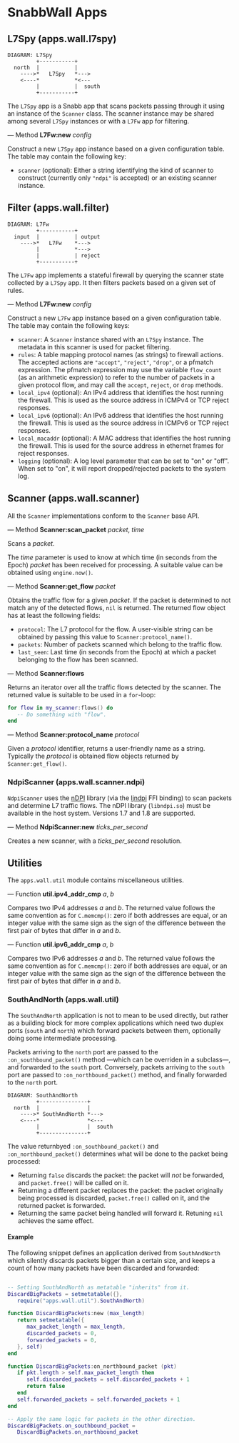 SnabbWall Apps
==============

L7Spy (apps.wall.l7spy)
-----------------------

    DIAGRAM: L7Spy
             +-----------+
      north  |           |
        ---->*   L7Spy   *--->
        <----*           *<---
             |           |  south
             +-----------+

The `L7Spy` app is a Snabb app that scans packets passing through it using
an instance of the `Scanner` class. The scanner instance may be shared among
several `L7Spy` instances or with a `L7Fw` app for filtering.

— Method **L7Fw:new** *config*

Construct a new `L7Spy` app instance based on a given configuration table.
The table may contain the following key:

* `scanner` (optional): Either a string identifying the kind of scanner to
  construct (currently only `"ndpi"` is accepted) or an existing scanner
  instance.


Filter (apps.wall.filter)
-------------------------

    DIAGRAM: L7Fw
             +-----------+
      input  |           | output
        ---->*   L7Fw    *--->
             |           *--->
             |           | reject
             +-----------+

The `L7Fw` app implements a stateful firewall by querying the scanner
state collected by a `L7Spy` app. It then filters packets based on a
given set of rules.

— Method **L7Fw:new** *config*

Construct a new `L7Fw` app instance based on a given configuration table.
The table may contain the following keys:

* `scanner`: A `Scanner` instance shared with an `L7Spy` instance. The metadata
  in this scanner is used for packet filtering.
* `rules`: A table mapping protocol names (as strings) to firewall actions.
  The accepted actions are `"accept"`, `"reject"`, `"drop"`, or a pfmatch
  expression. The pfmatch expression may use the variable `flow_count`
  (as an arithmetic expression) to refer to the number of packets in a
  given protocol flow, and may call the `accept`, `reject`, or `drop` methods.
* `local_ipv4` (optional): An IPv4 address that identifies the host running
  the firewall. This is used as the source address in ICMPv4 or TCP reject
  responses.
* `local_ipv6` (optional): An IPv6 address that identifies the host running
  the firewall. This is used as the source address in ICMPv6 or TCP reject
  responses.
* `local_macaddr` (optional): A MAC address that identifies the host running
  the firewall. This is used for the source address in ethernet frames for
  reject responses.
* `logging` (optional): A log level parameter that can be set to "on" or
  "off". When set to "on", it will report dropped/rejected packets to the
  system log.


Scanner (apps.wall.scanner)
---------------------------

All the `Scanner` implementations conform to the `Scanner` base API.

— Method **Scanner:scan_packet** *packet*, *time*

Scans a *packet*.

The *time* parameter is used to know at which time (in seconds from the Epoch)
*packet* has been received for processing. A suitable value can be obtained
using `engine.now()`.

— Method **Scanner:get_flow** *packet*

Obtains the traffic flow for a given *packet*. If the packet is determined to
not match any of the detected flows, `nil` is returned. The returned flow
object has at least the following fields:

* `protocol`: The L7 protocol for the flow. A user-visible string can be
  obtained by passing this value to `Scanner:protocol_name()`.
* `packets`: Number of packets scanned which belong to the traffic flow.
* `last_seen`: Last time (in seconds from the Epoch) at which a packet
  belonging to the flow has been scanned.

— Method **Scanner:flows**

Returns an iterator over all the traffic flows detected by the scanner. The
returned value is suitable to be used in a `for`-loop:

```lua
for flow in my_scanner:flows() do
   -- Do something with "flow".
end
```

— Method **Scanner:protocol_name** *protocol*

Given a *protocol* identifier, returns a user-friendly name as a string.
Typically the *protocol* is obtained flow objects returned by
`Scanner:get_flow()`.


### NdpiScanner (apps.wall.scanner.ndpi)

`NdpiScanner` uses the
[nDPI](http://www.ntop.org/products/deep-packet-inspection/ndpi/) library (via
the [ljndpi](https://github.com/aperezdc/ljndpi) FFI binding) to scan packets
and determine L7 traffic flows. The nDPI library (`libndpi.so`) must be
available in the host system. Versions 1.7 and 1.8 are supported.

— Method **NdpiScanner:new** *ticks_per_second*

Creates a new scanner, with a *ticks_per_second* resolution.


Utilities
---------

The `apps.wall.util` module contains miscellaneous utilities.

— Function **util.ipv4_addr_cmp** *a*, *b*

Compares two IPv4 addresses *a* and *b*. The returned value follows the same
convention as for `C.memcmp()`: zero if both addresses are equal, or an
integer value with the same sign as the sign of the difference between
the first pair of bytes that differ in *a* and *b*.

— Function **util.ipv6_addr_cmp** *a*, *b*

Compares two IPv6 addresses *a* and *b*. The returned value follows the same
convention as for `C.memcmp()`: zero if both addresses are equal, or an
integer value with the same sign as the sign of the difference between
the first pair of bytes that differ in *a* and *b*.

### SouthAndNorth (apps.wall.util)

The `SouthAndNorth` application is not to mean to be used directly, but rather
as a building block for more complex applications which need two duplex ports
(`south` and `north`) which forward packets between them, optionally doing
some intermediate processing.

Packets arriving to the `north` port are passed to the
`:on_southbound_packet()` method —which can be overriden in a subclass—, and
forwarded to the `south` port. Conversely, packets arriving to the `south`
port are passed to `:on_northbound_packet()` method, and finally forwarded to
the `north` port.

    DIAGRAM: SouthAndNorth
             +---------------+
      north  |               |
        ---->* SouthAndNorth *--->
        <----*               *<---
             |               |  south
             +---------------+

The value returnbyed `:on_southbound_packet()` and `:on_northbound_packet()`
determines what will be done to the packet being processed:

* Returning `false` discards the packet: the packet will *not* be forwarded,
  and `packet.free()` will be called on it.
* Returning a different packet replaces the packet: the packet originally
  being processed is discarded, `packet.free()` called on it, and the returned
  packet is forwarded.
* Returning the same packet being handled will forward it. Retuning `nil`
  achieves the same effect.

#### Example

The following snippet defines an application derived from `SouthAndNorth`
which silently discards packets bigger than a certain size, and keeps a
count of how many packets have been discarded and forwarded:

```lua

-- Setting SouthAndNorth as metatable "inherits" from it.
DiscardBigPackets = setmetatable({},
   require("apps.wall.util").SouthAndNorth)

function DiscardBigPackets:new (max_length)
   return setmetatable({
      max_packet_length = max_length,
      discarded_packets = 0,
      forwarded_packets = 0,
   }, self)
end

function DiscardBigPackets:on_northbound_packet (pkt)
   if pkt.length > self.max_packet_length then
      self.discarded_packets = self.discarded_packets + 1
      return false
   end
   self.forwarded_packets = self.forwarded_packets + 1
end

-- Apply the same logic for packets in the other direction.
DiscardBigPackets.on_southbound_packet =
   DiscardBigPackets.on_northbound_packet
```
